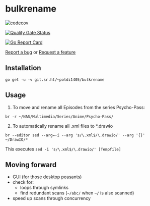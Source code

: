 # bulkrename

[![codecov](https://codecov.io/gl/poldi1405/bulkrename/branch/develop/graph/badge.svg?token=656MXKJG7U)](https://codecov.io/gl/poldi1405/bulkrename/)

[![Quality Gate Status](https://sonarcloud.io/api/project_badges/measure?project=poldi1405_bulkrename&metric=alert_status)](https://sonarcloud.io/dashboard?id=poldi1405_bulkrename)

[![Go Report Card](https://goreportcard.com/badge/gitlab.com/poldi1405/bulkrename)](https://goreportcard.com/report/gitlab.com/poldi1405/bulkrename)

[Report a bug](https://todo.sr.ht/~poldi1405/issues/?title=bulkrename:%20&description=**Type%3A**+BUG%0A%0A**Version%3A**+%0A%0A%3C!--+insert+description+here+--%3E)
or
[Request a feature](https://todo.sr.ht/~poldi1405/issues/?title=bulkrename:%20&description=**Type%3A**+Feature+Request%0A%0A**Version%3A**+%0A%0A%3C!--+insert+description+here+--%3E)

## Installation

```
go get -u -v git.sr.ht/~poldi1405/bulkrename
```

## Usage

1. To move and rename all Episodes from the series Psycho-Pass:

```
br -r ~/NAS/Multimedia/Series/Anime/Psycho-Pass/
```

2. To automatically rename all .xml files to \*.drawio

```
br --editor sed --arg=-i --arg 's/\.xml$/\.drawio/' --arg '{}' ~/DrawIO/*
```

This executes `sed -i 's/\.xml$/\.drawio/' [Tempfile]`

## Moving forward

- GUI (for those desktop peasants)
- check for:
	- loops through symlinks
	- find redundant scans (`~/abc/` when `~/` is also scanned)
- speed up scans through concurrency

